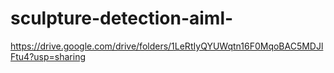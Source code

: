 # sculpture-detection-aiml-
https://drive.google.com/drive/folders/1LeRtIyQYUWqtn16F0MqoBAC5MDJlFtu4?usp=sharing
